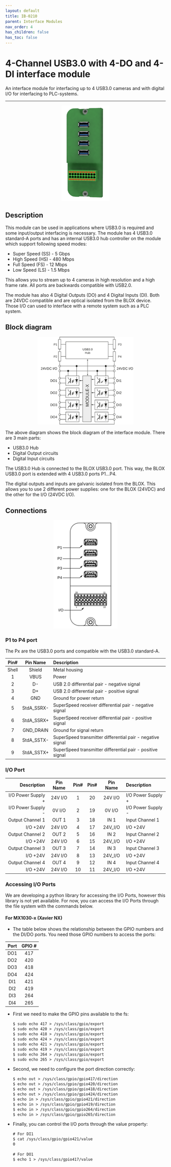 ```yaml
---
layout: default
title: IB-0210 
parent: Interface Modules
nav_order: 4
has_children: false
has_toc: false
---
```


# 4-Channel USB3.0 with 4-DO and 4-DI interface module

An interface module for interfacing up to 4 USB3.0 cameras and with digital I/O for interfacing to PLC-systems.

---

<p align="center">
<img src="/assets/images/pages/interface-blox/IB-0200/IB-0200%20Render.png" width="150">
</p>

## Description

This module can be used in applications where USB3.0 is required and some input/output interfacing is necessary.
The module has 4 USB3.0 standard-A ports and has an internal USB3.0 hub controller on the module which support following speed modes:
* Super Speed (SS) - 5 Gbps
* High Speed (HS) - 480 Mbps
* Full Speed (FS) - 12 Mbps
* Low Speed (LS) - 1.5 Mbps

This allows you to stream up to 4 cameras in high resolution and a high frame rate. All ports are backwards compatible with USB2.0.

The module has also 4 Digital Outputs (DO) and 4 Digital Inputs (DI).
Both are 24VDC compatible and are optical isolated from the BLOX device.
Those I/O can used to interface with a remote system such as a PLC system.

## Block diagram

<p align="center">
<img src="/assets/images/pages/interface-blox/IB-0200/IB-0200%20Blockdiagram.svg" width="300">
</p>

The above diagram shows the block diagram of the interface module. There are 3 main parts:
* USB3.0 Hub 
* Digital Output circuits
* Digital Input circuits

The USB3.0 Hub is connected to the BLOX USB3.0 port. 
This way, the BLOX USB3.0 port is extended with 4 USB3.0 ports P1...P4.

The digital outputs and inputs are galvanic isolated from the BLOX. 
This allows you to use 2 different power supplies: one for the BLOX (24VDC) and the other for the I/O (24VDC I/O).

## Connections

<p align="center">
<img src="/assets/images/pages/interface-blox/IB-0200/IB-0200%20Connections.svg" width="200">
</p>

### P1 to P4 port

The Px are the USB3.0 ports and compatible with the USB3.0 standard-A.


| Pin#  | Pin Name   | Description                                                |
|:-----:|:----------:|:-----------------------------------------------------------|
| Shell | Shield     | Metal housing                                              |
| 1     | VBUS       | Power                                                      |
| 2     | D-         | USB 2.0 differential pair - negative signal                |
| 3     | D+         | USB 2.0 differential pair - positive signal                |
| 4     | GND        | Ground for power return                                    |
| 5     | StdA_SSRX- | SuperSpeed receiver differential pair - negative signal    |
| 6     | StdA_SSRX+ | SuperSpeed receiver differential pair - positive signal    |
| 7     | GND_DRAIN  | Ground for signal return                                   |
| 8     | StdA_SSTX- | SuperSpeed transmitter differential pair - negative signal |
| 9     | StdA_SSTX+ | SuperSpeed transmitter differential pair - positive signal |

### I/O Port


| Description               | Pin Name | Pin# | Pin# | Pin Name  | Description               |
|--------------------------:|:--------:|:----:|:----:|:---------:|:--------------------------|
| I/O Power Supply +        | 24V I/O  | 1    | 20   | 24V I/O   | I/O Power Supply +        |
| I/O Power Supply -        | 0V I/O   | 2    | 19   | 0V I/O    | I/O Power Supply -        |
| Output Channel 1          | OUT 1    | 3    | 18   | IN 1      | Input Channel 1           |
| I/O +24V                  | 24V I/O  | 4    | 17   | 24V_I/O   | I/O +24V                  |
| Output Channel 2          | OUT 2    | 5    | 16   | IN 2      | Input Channel 2           |
| I/O +24V                  | 24V I/O  | 6    | 15   | 24V_I/O   | I/O +24V                  |
| Output Channel 3          | OUT 3    | 7    | 14   | IN 3      | Input Channel 3           |
| I/O +24V                  | 24V I/O  | 8    | 13   | 24V_I/O   | I/O +24V                  |
| Output Channel 4          | OUT 4    | 9    | 12   | IN 4      | Input Channel 4           |
| I/O +24V                  | 24V I/O  | 10   | 11   | 24V_I/O   | I/O +24V                  |


### Accessing I/O Ports

We are developing a python library for accessing the I/O Ports, however this library is not yet available.
For now, you can access the I/O Ports through the file system with the commands below.

#### For MX1030-x (Xavier NX)

* The table below shows the relationship between the GPIO numbers and the DI/DO ports. You need those GPIO numbers to access the ports:

| Port | GPIO # |
|:----:|:------:|
| DO1  | 417    |
| DO2  | 420    |
| DO3  | 418    |
| DO4  | 424    |
| DI1  | 421    |
| DI2  | 419    |
| DI3  | 264    |
| DI4  | 265    |

* First we need to make the GPIO pins available to the fs:
  
      $ sudo echo 417 > /sys/class/gpio/export
      $ sudo echo 420 > /sys/class/gpio/export
      $ sudo echo 418 > /sys/class/gpio/export
      $ sudo echo 424 > /sys/class/gpio/export
      $ sudo echo 421 > /sys/class/gpio/export
      $ sudo echo 419 > /sys/class/gpio/export
      $ sudo echo 264 > /sys/class/gpio/export
      $ sudo echo 265 > /sys/class/gpio/export

* Second, we need to configure the port direction correctly:

      $ echo out > /sys/class/gpio/gpio417/direction
      $ echo out > /sys/class/gpio/gpio420/direction
      $ echo out > /sys/class/gpio/gpio418/direction
      $ echo out > /sys/class/gpio/gpio424/direction
      $ echo in > /sys/class/gpio/gpio421/direction
      $ echo in > /sys/class/gpio/gpio419/direction
      $ echo in > /sys/class/gpio/gpio264/direction
      $ echo in > /sys/class/gpio/gpio265/direction

* Finally, you can control the I/O ports through the value property:

      # For DI1
      $ cat /sys/class/gpio/gpio421/value
      0
  
      # For DO1
      $ echo 1 > /sys/class/gpio417/value